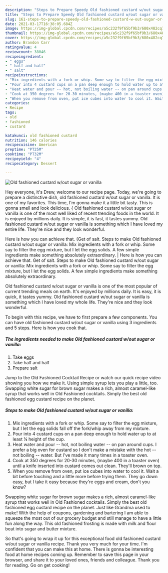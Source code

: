 ```yaml
---
description: "Steps to Prepare Speedy Old fashioned custard w/out sugar or vanilla"
title: "Steps to Prepare Speedy Old fashioned custard w/out sugar or vanilla"
slug: 161-steps-to-prepare-speedy-old-fashioned-custard-w-out-sugar-or-vanilla
date: 2021-03-17T16:38:05.684Z
image: https://img-global.cpcdn.com/recipes/a5c232f9f65bf9b3/680x482cq70/old-fashioned-custard-wout-sugar-or-vanilla-recipe-main-photo.jpg
thumbnail: https://img-global.cpcdn.com/recipes/a5c232f9f65bf9b3/680x482cq70/old-fashioned-custard-wout-sugar-or-vanilla-recipe-main-photo.jpg
cover: https://img-global.cpcdn.com/recipes/a5c232f9f65bf9b3/680x482cq70/old-fashioned-custard-wout-sugar-or-vanilla-recipe-main-photo.jpg
author: Brandon Carr
ratingvalue: 4
reviewcount: 38046
recipeingredient:
- " eggs"
- " half and half"
- " salt"
recipeinstructions:
- "Mix ingredients with a fork or whip. Some say to filter the egg mixture, but I let the egg solids fall off the fork/whip away from my mixture."
- "Pour into 4 custard cups on a pan deep enough to hold water up to at least ¼ height of the cup."
- "Heat water and pour -- hot, not boiling water -- on pan around cups. I prefer a big oven for custard so I don&#39;t make a mistake with the hot -- not boiling -- water. But I&#39;ve made it many times in a toaster oven."
- "Cook at 350 degrees for 20-30 minutes, (maybe 400 in a toaster oven) until a knife inserted into custard comes out clean. They&#39;ll brown on top."
- "When you remove from oven, put ice cubes into water to cool it. Wait a bit before touching and a little more before trying them. They go down easy, but I take it easy because they&#39;re eggs and cream, don&#39;t you know?"
categories:
- Recipe
tags:
- old
- fashioned
- custard

katakunci: old fashioned custard 
nutrition: 146 calories
recipecuisine: American
preptime: "PT25M"
cooktime: "PT32M"
recipeyield: "4"
recipecategory: Dessert

---
```



![Old fashioned custard w/out sugar or vanilla](https://img-global.cpcdn.com/recipes/a5c232f9f65bf9b3/680x482cq70/old-fashioned-custard-wout-sugar-or-vanilla-recipe-main-photo.jpg)

Hey everyone, it's Drew, welcome to our recipe page. Today, we're going to prepare a distinctive dish, old fashioned custard w/out sugar or vanilla. It is one of my favorites. This time, I'm gonna make it a little bit tasty. This is gonna smell and look delicious.
{
Old fashioned custard w/out sugar or vanilla is one of the most well liked of recent trending foods in the world. It is enjoyed by millions daily. It is simple, it is fast, it tastes yummy. Old fashioned custard w/out sugar or vanilla is something which I have loved my entire life. They're nice and they look wonderful.

Here is how you can achieve that. {Get of salt. Steps to make Old fashioned custard w/out sugar or vanilla: Mix ingredients with a fork or whip. Some say to filter the egg mixture, but I let the egg solids. A few simple ingredients make something absolutely extraordinary.
|
Here is how you can achieve that. Get of salt. Steps to make Old fashioned custard w/out sugar or vanilla: Mix ingredients with a fork or whip. Some say to filter the egg mixture, but I let the egg solids. A few simple ingredients make something absolutely extraordinary.

Old fashioned custard w/out sugar or vanilla is one of the most popular of current trending meals on earth. It's enjoyed by millions daily. It is easy, it is quick, it tastes yummy. Old fashioned custard w/out sugar or vanilla is something which I have loved my whole life. They're nice and they look wonderful.


To begin with this recipe, we have to first prepare a few components. You can have old fashioned custard w/out sugar or vanilla using 3 ingredients and 5 steps. Here is how you cook that.

<!--inarticleads1-->

##### The ingredients needed to make Old fashioned custard w/out sugar or vanilla:

1. Take  eggs
1. Take  half and half
1. Prepare  salt


Jump to the Old Fashioned Cocktail Recipe or watch our quick recipe video showing you how we make it. Using simple syrup lets you play a little, too. Swapping white sugar for brown sugar makes a rich, almost caramel-like syrup that works well in Old Fashioned cocktails. Simply the best old fashioned egg custard recipe on the planet. 

<!--inarticleads2-->

##### Steps to make Old fashioned custard w/out sugar or vanilla:

1. Mix ingredients with a fork or whip. Some say to filter the egg mixture, but I let the egg solids fall off the fork/whip away from my mixture.
1. Pour into 4 custard cups on a pan deep enough to hold water up to at least ¼ height of the cup.
1. Heat water and pour -- hot, not boiling water -- on pan around cups. I prefer a big oven for custard so I don&#39;t make a mistake with the hot -- not boiling -- water. But I&#39;ve made it many times in a toaster oven.
1. Cook at 350 degrees for 20-30 minutes, (maybe 400 in a toaster oven) until a knife inserted into custard comes out clean. They&#39;ll brown on top.
1. When you remove from oven, put ice cubes into water to cool it. Wait a bit before touching and a little more before trying them. They go down easy, but I take it easy because they&#39;re eggs and cream, don&#39;t you know?


Swapping white sugar for brown sugar makes a rich, almost caramel-like syrup that works well in Old Fashioned cocktails. Simply the best old fashioned egg custard recipe on the planet. Just like Grandma used to make! With the help of coupons, gardening and bartering I am able to squeeze the most out of our grocery budget and still manage to have a little fun along the way. This old fashioned frosting is made with milk and flour beat into sugar and butter mixture. 

So that's going to wrap it up for this exceptional food old fashioned custard w/out sugar or vanilla recipe. Thank you very much for your time. I'm confident that you can make this at home. There is gonna be interesting food at home recipes coming up. Remember to save this page in your browser, and share it to your loved ones, friends and colleague. Thank you for reading. Go on get cooking!
